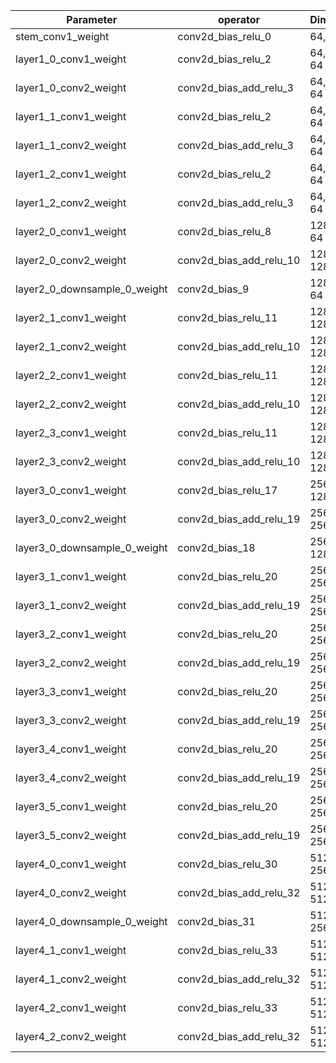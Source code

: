 | Parameter                    | operator                | Dimension      | lmul |
| ---------------------------- | ----------------------- | -------------- | ---- |
|stem_conv1_weight|conv2d_bias_relu_0|64, 7, 7, 3|2|
|layer1_0_conv1_weight|conv2d_bias_relu_2|64, 3, 3, 64|2|
|layer1_0_conv2_weight|conv2d_bias_add_relu_3|64, 3, 3, 64|2|
|layer1_1_conv1_weight|conv2d_bias_relu_2|64, 3, 3, 64|2|
|layer1_1_conv2_weight|conv2d_bias_add_relu_3|64, 3, 3, 64|2|
|layer1_2_conv1_weight|conv2d_bias_relu_2|64, 3, 3, 64|2|
|layer1_2_conv2_weight|conv2d_bias_add_relu_3|64, 3, 3, 64|2|
|layer2_0_conv1_weight|conv2d_bias_relu_8|128, 3, 3, 64|4|
|layer2_0_conv2_weight|conv2d_bias_add_relu_10|128, 3, 3, 128|2|
|layer2_0_downsample_0_weight|conv2d_bias_9|128, 1, 1, 64|8|
|layer2_1_conv1_weight|conv2d_bias_relu_11|128, 3, 3, 128|2|
|layer2_1_conv2_weight|conv2d_bias_add_relu_10|128, 3, 3, 128|2|
|layer2_2_conv1_weight|conv2d_bias_relu_11|128, 3, 3, 128|2|
|layer2_2_conv2_weight|conv2d_bias_add_relu_10|128, 3, 3, 128|2|
|layer2_3_conv1_weight|conv2d_bias_relu_11|128, 3, 3, 128|2|
|layer2_3_conv2_weight|conv2d_bias_add_relu_10|128, 3, 3, 128|2|
|layer3_0_conv1_weight|conv2d_bias_relu_17|256, 3, 3, 128|4|
|layer3_0_conv2_weight|conv2d_bias_add_relu_19|256, 3, 3, 256|2|
|layer3_0_downsample_0_weight|conv2d_bias_18|256, 1, 1, 128|2|
|layer3_1_conv1_weight|conv2d_bias_relu_20|256, 3, 3, 256|2|
|layer3_1_conv2_weight|conv2d_bias_add_relu_19|256, 3, 3, 256|2|
|layer3_2_conv1_weight|conv2d_bias_relu_20|256, 3, 3, 256|2|
|layer3_2_conv2_weight|conv2d_bias_add_relu_19|256, 3, 3, 256|2|
|layer3_3_conv1_weight|conv2d_bias_relu_20|256, 3, 3, 256|2|
|layer3_3_conv2_weight|conv2d_bias_add_relu_19|256, 3, 3, 256|2|
|layer3_4_conv1_weight|conv2d_bias_relu_20|256, 3, 3, 256|2|
|layer3_4_conv2_weight|conv2d_bias_add_relu_19|256, 3, 3, 256|2|
|layer3_5_conv1_weight|conv2d_bias_relu_20|256, 3, 3, 256|2|
|layer3_5_conv2_weight|conv2d_bias_add_relu_19|256, 3, 3, 256|2|
|layer4_0_conv1_weight|conv2d_bias_relu_30|512, 3, 3, 256|2|
|layer4_0_conv2_weight|conv2d_bias_add_relu_32|512, 3, 3, 512|2|
|layer4_0_downsample_0_weight|conv2d_bias_31|512, 1, 1, 256|2|
|layer4_1_conv1_weight|conv2d_bias_relu_33|512, 3, 3, 512|2|
|layer4_1_conv2_weight|conv2d_bias_add_relu_32|512, 3, 3, 512|2|
|layer4_2_conv1_weight|conv2d_bias_relu_33|512, 3, 3, 512|2|
|layer4_2_conv2_weight|conv2d_bias_add_relu_32|512, 3, 3, 512|2|